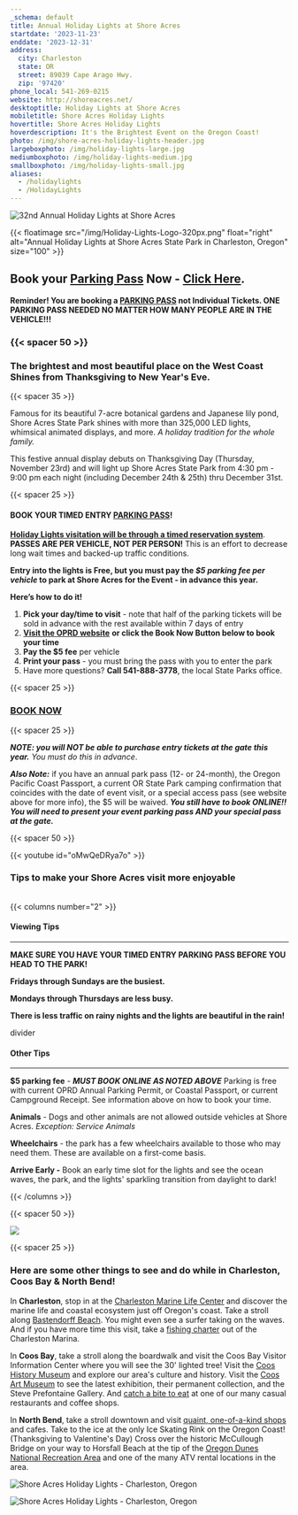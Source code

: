 ```yaml
---
_schema: default
title: Annual Holiday Lights at Shore Acres
startdate: '2023-11-23'
enddate: '2023-12-31'
address:
  city: Charleston
  state: OR
  street: 89039 Cape Arago Hwy.
  zip: '97420'
phone_local: 541-269-0215
website: http://shoreacres.net/
desktoptitle: Holiday Lights at Shore Acres
mobiletitle: Shore Acres Holiday Lights
hovertitle: Shore Acres Holiday Lights
hoverdescription: It's the Brightest Event on the Oregon Coast!
photo: /img/shore-acres-holiday-lights-header.jpg
largeboxphoto: /img/holiday-lights-large.jpg
mediumboxphoto: /img/holiday-lights-medium.jpg
smallboxphoto: /img/holiday-lights-small.jpg
aliases:
  - /holidaylights
  - /HolidayLights
---
```

![32nd Annual Holiday Lights at Shore Acres](/img/holiday-lights-695x322.jpg)

{{< floatimage src="/img/Holiday-Lights-Logo-320px.png" float="right" alt="Annual Holiday Lights at Shore Acres State Park in Charleston, Oregon" size="100" >}}

## **Book your <u>Parking Pass</u>&nbsp;Now - <a target="_blank" rel="noopener" href="https://oregonstateparks.reserveamerica.com/tourParkDetail.do?contractCode=OR&amp;parkId=402381">Click Here</a>.**

**Reminder! You are booking a <u>PARKING PASS</u> not Individual Tickets. ONE PARKING PASS NEEDED NO MATTER HOW MANY PEOPLE ARE IN THE VEHICLE!!!**

### {{< spacer 50 >}}

### **The brightest and most beautiful place on the West Coast Shines from Thanksgiving to New Year's Eve.**

{{< spacer 35 >}}

Famous for its beautiful 7-acre botanical gardens and Japanese lily pond, Shore Acres State Park shines with more than 325,000 LED lights, whimsical animated displays, and more. *A holiday tradition for the whole family.*

This festive annual display debuts on Thanksgiving Day (Thursday, November 23rd) and will light up Shore Acres State Park from 4:30 pm - 9:00 pm each night (including December 24th & 25th) thru December 31st.

{{< spacer 25 >}}

#### BOOK YOUR TIMED ENTRY <u>PARKING PASS</u>!

[**Holiday Lights visitation will be through a timed reservation system**](https://oregonstateparks.reserveamerica.com/tourParkDetail.do?contractCode=OR&amp;parkId=402381). **PASSES ARE PER VEHICLE, NOT PER PERSON!** This is an effort to decrease long wait times and backed-up traffic conditions.

**Entry into the lights is Free, but you must pay the *$5 parking fee per vehicle* to park at Shore Acres for the Event - in advance this year.**

**Here’s how to do it!**

1. **Pick your day/time to visit** - note that half of the parking tickets will be sold in advance with the rest available within 7 days of entry
2. [**Visit the OPRD website**](https://oregonstateparks.reserveamerica.com/tourParkDetail.do?contractCode=OR&amp;parkId=402381) **or click the Book Now Button below to book your time**
3. **Pay the $5 fee** per vehicle
4. **Print your pass** - you must bring the pass with you to enter the park
5. Have more questions? **Call 541-888-3778**, the local State Parks office.

{{< spacer 25 >}}

### <a target="_blank" rel="noopener" href="https://oregonstateparks.reserveamerica.com/tourParkDetail.do?contractCode=OR&amp;parkId=402381">BOOK NOW</a>

{{< spacer 25 >}}

***NOTE: you will NOT be able to purchase entry tickets at the gate this year.*** *You must do this in advance*.

***Also Note:*** if you have an annual park pass (12- or 24-month), the Oregon Pacific Coast Passport, a current OR State Park camping confirmation that coincides with the date of event visit, or a special access pass (see website above for more info), the $5 will be waived. ***You still have to book ONLINE!!*** ***You will need to present your event parking pass AND your special pass at the gate.***

{{< spacer 50 >}}

{{< youtube id="oMwQeDRya7o" >}}

### Tips to make your Shore Acres visit more enjoyable

<br>{{< columns number="2" >}}

#### Viewing Tips

***

**MAKE SURE YOU HAVE YOUR TIMED ENTRY PARKING PASS BEFORE YOU HEAD TO THE PARK!**

**Fridays through Sundays are the busiest.**

**Mondays through Thursdays are less busy.**

**There is less traffic on rainy nights and the lights are beautiful in the rain!**

divider

#### Other Tips

***

**$5 parking fee** - **_MUST BOOK ONLINE AS NOTED ABOVE_**
Parking is free with current OPRD Annual Parking Permit, or Coastal Passport, or current Campground Receipt. See information above on how to book your time.

**Animals** - Dogs and other animals are not allowed outside vehicles at Shore Acres. _Exception: Service Animals_

**Wheelchairs** - the park has a few wheelchairs available to those who may need them. These are available on a first-come basis.

**Arrive Early -**  Book an early time slot for the lights and see the ocean waves, the park, and the lights' sparkling transition from daylight to dark!

{{< /columns >}}

{{< spacer 50 >}}

![](/img/11-20-17-coosbayholiday-contest-rules.jpg)

{{< spacer 25 >}}

### **Here are some other things to see and do while in Charleston, Coos Bay & North Bend!**

In **Charleston**, stop in at the [Charleston Marine Life Center](http://www.charlestonmarinelifecenter.com/) and discover the marine life and coastal ecosystem just off Oregon's coast. Take a stroll along [Bastendorff Beach](https://oregonsadventurecoast.com/blog/2017-08-29-spotlight-on-bastendorff-beach/). You might even see a surfer taking on the waves. And if you have more time this visit, take a [fishing charter](https://oregonsadventurecoast.com/tour-guides-and-charters/) out of the Charleston Marina.

In **Coos Bay**, take a stroll along the boardwalk and visit the Coos Bay Visitor Information Center where you will see the 30' lighted tree! Visit the [Coos History Museum](https://cooshistory.org/) and explore our area's culture and history. Visit the [Coos Art Museum](https://www.coosart.org/) to see the latest exhibition, their permanent collection, and the Steve Prefontaine Gallery. And [catch a bite to eat](https://oregonsadventurecoast.com/dining/) at one of our many casual restaurants and coffee shops.

In **North Bend**, take a stroll downtown and visit [quaint, one-of-a-kind shops](https://oregonsadventurecoast.com/shopping/) and cafes. Take to the ice at the only Ice Skating Rink on the Oregon Coast! (Thanksgiving to Valentine's Day) Cross over the historic McCullough Bridge on your way to Horsfall Beach at the tip of the [Oregon Dunes National Recreation Area](https://oregonsadventurecoast.com/untamed-dunes/) and one of the many ATV rental locations in the area.

![Shore Acres Holiday Lights - Charleston, Oregon](/img/Shore-Acres-Holiday-Lights-Collage-3.jpg)

![Shore Acres Holiday Lights - Charleston, Oregon](/img/holiday-lights-shore-acres-panoramic.jpg)